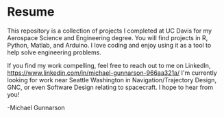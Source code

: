 # Resume
This repository is a collection of projects I completed at UC Davis for my Aerospace Science and Engineering degree.
You will find projects in R, Python, Matlab, and Arduino.  I love coding and enjoy using it as a tool
to help solve engineering problems.  

If you find my work compelling, feel free to reach out to me on LinkedIn, https://www.linkedin.com/in/michael-gunnarson-966aa321a/ 
I'm currently looking for work near Seattle Washington in Navigation/Trajectory Design, GNC, or even Software Design relating to spacecraft.  I hope to hear from you!

-Michael Gunnarson

